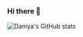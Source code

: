 ### Hi there 👋

![Daniya's GitHub stats](https://github-readme-stats.vercel.app/api?username=daniya-sohail26&show_icons=true&theme=dark)
